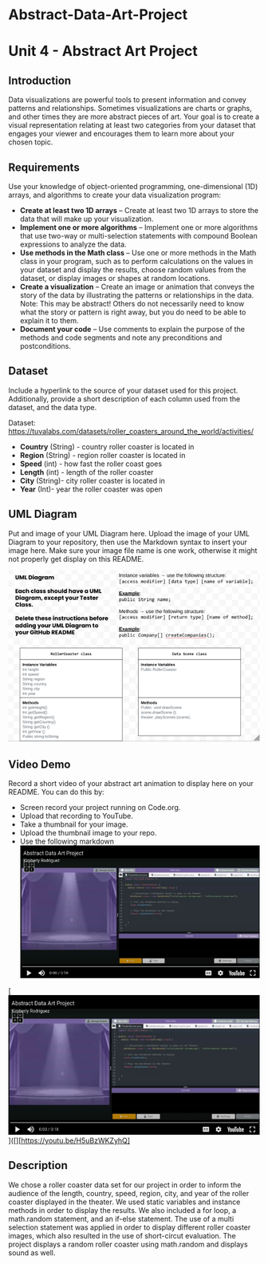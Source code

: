 # Abstract-Data-Art-Project
# Unit 4 - Abstract Art Project

## Introduction

Data visualizations are powerful tools to present information and convey patterns and relationships. Sometimes visualizations are charts or graphs, and other times they are more abstract pieces of art. Your goal is to create a visual representation relating at least two categories from your dataset that engages your viewer and encourages them to learn more about your chosen topic.

## Requirements

Use your knowledge of object-oriented programming, one-dimensional (1D) arrays, and algorithms to create your data visualization program:

- **Create at least two 1D arrays** – Create at least two 1D arrays to store the data that will make up your visualization.
- **Implement one or more algorithms** – Implement one or more algorithms that use two-way or multi-selection statements with compound Boolean expressions to analyze the data.
- **Use methods in the Math class** – Use one or more methods in the Math class in your program, such as to perform calculations on the values in your dataset and display the results, choose random values from the dataset, or display images or shapes at random locations.
- **Create a visualization** – Create an image or animation that conveys the story of the data by illustrating the patterns or relationships in the data.
  Note: This may be abstract! Others do not necessarily need to know what the story or pattern is right away, but you do need to be able to explain it to them.
- **Document your code** – Use comments to explain the purpose of the methods and code segments and note any preconditions and postconditions.

## Dataset

Include a hyperlink to the source of your dataset used for this project. Additionally, provide a short description of each column used from the dataset, and the data type.

Dataset: https://tuvalabs.com/datasets/roller_coasters_around_the_world/activities/

- **Country** (String) - country roller coaster is located in 
- **Region** (String) - region roller coaster is located in 
- **Speed** (int) - how fast the roller coast goes 
- **Length** (int) - length of the roller coaster
- **City** (String)- city roller coaster is located in
- **Year** (Int)- year the roller coaster was open
## UML Diagram

Put and image of your UML Diagram here. Upload the image of your UML Diagram to your repository, then use the Markdown syntax to insert your image here. Make sure your image file name is one work, otherwise it might not properly get display on this README.

![UML Diagram for my project](UML4.png)

## Video Demo

Record a short video of your abstract art animation to display here on your README. You can do this by:

- Screen record your project running on Code.org.
- Upload that recording to YouTube.
- Take a thumbnail for your image.
- Upload the thumbnail image to your repo.
- Use the following markdown
![alt text](image-1.png)

[![Thumbnail for my projet](image-1.png)]([][https://youtu.be/H5uBzWKZyhQ]

## Description

We chose a roller coaster data set for our project in order to inform the audience of the length, country, speed, region, city, and year of the roller coaster displayed in the theater. We used static variables and instance methods in order to display the results. We also included a for loop, a math.random statement, and an if-else statement. The use of a multi selection statement was applied in order to display different roller coaster images, which also resulted in the use of short-circut evaluation. The project displays a random roller coaster using math.random and displays sound as well.
